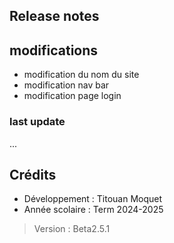 
## Release notes

## modifications
- modification du nom du site 
- modification nav bar 
- modification page login
  

### last update
...

## Crédits
- Développement : Titouan Moquet 
- Année scolaire : Term 2024-2025

> Version : Beta2.5.1
